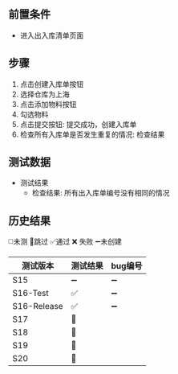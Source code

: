 
## 前置条件

- 进入出入库清单页面

## 步骤

1. 点击创建入库单按钮
2. 选择仓库为上海
3. 点击添加物料按钮
4. 勾选物料
5. 点击提交按钮: 提交成功，创建入库单
6. 检查所有入库单是否发生重复的情况: 检查结果

## 测试数据

- 测试结果
	- 检查结果: 所有出入库单编号没有相同的情况

## 历史结果
 ◻️未测    🚫跳过     ✅通过    ❌ 失败    ➖未创建
 
| 测试版本 | 测试结果 | bug编号 |
| ---- | ---- | ---- |
| S15 | ➖ | ➖ |
| S16-Test | ✅ | ➖ |
| S16-Release | ✅ | ➖ |
| S17 | 🚫 |  |
| S18 | 🚫 |  |
| S19 | 🚫 |  |
| S20 | 🚫 |  |
